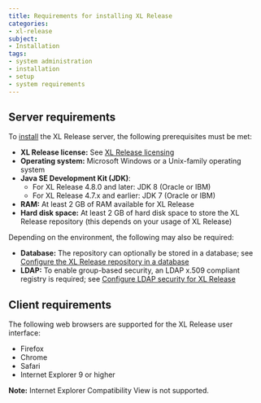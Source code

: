 ```yaml
---
title: Requirements for installing XL Release
categories:
- xl-release
subject:
- Installation
tags:
- system administration
- installation
- setup
- system requirements
---
```


## Server requirements

To [install](/xl-release/how-to/install-xl-release.html) the XL Release server, the following prerequisites must be met:

* **XL Release license:** See [XL Release licensing](/xl-release/concept/xl-release-licensing.html)
* **Operating system:** Microsoft Windows or a Unix-family operating system
* **Java SE Development Kit (JDK)**:
    * For XL Release 4.8.0 and later: JDK 8 (Oracle or IBM)
    * For XL Release 4.7.x and earlier: JDK 7 (Oracle or IBM)
* **RAM:** At least 2 GB of RAM available for XL Release
* **Hard disk space:** At least 2 GB of hard disk space to store the XL Release repository (this depends on your usage of XL Release)

Depending on the environment, the following may also be required:

* **Database:** The repository can optionally be stored in a database; see [Configure the XL Release repository in a database](/xl-release/how-to/configure-the-xl-release-repository-in-a-database.html)
* **LDAP:** To enable group-based security, an LDAP x.509 compliant registry is required; see [Configure LDAP security for XL Release](/xl-release/how-to/configure-ldap-security-for-xl-release.html)

## Client requirements

The following web browsers are supported for the XL Release user interface:

* Firefox
* Chrome
* Safari
* Internet Explorer 9 or higher

**Note:** Internet Explorer Compatibility View is not supported.
